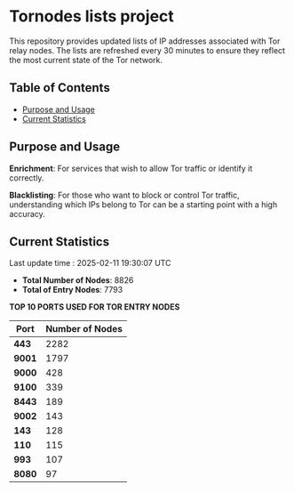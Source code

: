 # Tornodes lists project

This repository provides updated lists of IP addresses associated with Tor relay nodes. The lists are refreshed every 30 minutes to ensure they reflect the most current state of the Tor network.

## Table of Contents

- [Purpose and Usage](#purpose-and-usage)
- [Current Statistics](#current-statistics)


## Purpose and Usage

**Enrichment**: For services that wish to allow Tor traffic or identify it correctly.

**Blacklisting**: For those who want to block or control Tor traffic, understanding which IPs belong to Tor can be a starting point with a high accuracy.

## Current Statistics

Last update time : 2025-02-11 19:30:07 UTC

- **Total Number of Nodes**: 8826
- **Total of Entry Nodes**: 7793

**TOP 10 PORTS USED FOR TOR ENTRY NODES**

| **Port** | **Number of Nodes** |
|------|-----------------|
| **443**   | 2282  |
| **9001**   | 1797  |
| **9000**   | 428  |
| **9100**   | 339  |
| **8443**   | 189  |
| **9002**   | 143  |
| **143**   | 128  |
| **110**   | 115  |
| **993**   | 107  |
| **8080**   | 97  |

